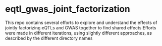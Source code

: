 # eqtl_gwas_joint_factorization

This repo contains several efforts to explore and understand the effects of jointly factorizing eQTLs and GWAS together to find shared effects
Efforts were made in different iterations, using slightly different approaches, as described by the different directory names
